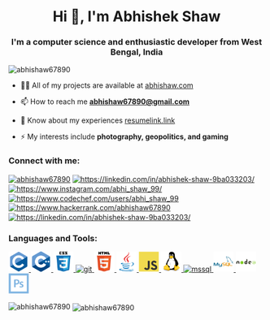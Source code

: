 <h1 align="center">Hi 👋, I'm Abhishek Shaw</h1>
<h3 align="center">I'm a computer science and enthusiastic developer from West Bengal, India</h3>

<p align="left"> <img src="https://komarev.com/ghpvc/?username=abhishaw67890&label=Profile%20views&color=0e75b6&style=flat" alt="abhishaw67890" /> </p>

- 👨‍💻 All of my projects are available at [abhishaw.com](abhishaw.com)

- 📫 How to reach me **abhishaw67890@gmail.com**

- 📄 Know about my experiences [resumelink.link](https://drive.google.com/file/d/1PQQjJINow606o7DWiFW8wOc2_LQBfQEJ/view?usp=sharing)

- ⚡ My interests include **photography, geopolitics, and gaming**

<h3 align="left">Connect with me:</h3>
<p align="left">
<a href="https://twitter.com/abhishaw67890" target="blank"><img align="center" src="https://raw.githubusercontent.com/rahuldkjain/github-profile-readme-generator/master/src/images/icons/Social/twitter.svg" alt="abhishaw67890" height="30" width="40" /></a>
<a href="https://linkedin.com/in/https://linkedin.com/in/abhishek-shaw-9ba033203/" target="blank"><img align="center" src="https://raw.githubusercontent.com/rahuldkjain/github-profile-readme-generator/master/src/images/icons/Social/linked-in-alt.svg" alt="https://linkedin.com/in/abhishek-shaw-9ba033203/" height="30" width="40" /></a>
<a href="https://instagram.com/https://www.instagram.com/abhi_shaw_99/" target="blank"><img align="center" src="https://raw.githubusercontent.com/rahuldkjain/github-profile-readme-generator/master/src/images/icons/Social/instagram.svg" alt="https://www.instagram.com/abhi_shaw_99/" height="30" width="40" /></a>
<a href="https://www.codechef.com/users/https://www.codechef.com/users/abhi_shaw_99" target="blank"><img align="center" src="https://cdn.jsdelivr.net/npm/simple-icons@3.1.0/icons/codechef.svg" alt="https://www.codechef.com/users/abhi_shaw_99" height="30" width="40" /></a>
<a href="https://www.hackerrank.com/https://www.hackerrank.com/abhishaw67890" target="blank"><img align="center" src="https://raw.githubusercontent.com/rahuldkjain/github-profile-readme-generator/master/src/images/icons/Social/hackerrank.svg" alt="https://www.hackerrank.com/abhishaw67890" height="30" width="40" /></a>
<a href="https://www.leetcode.com/https://linkedin.com/in/abhishek-shaw-9ba033203/" target="blank"><img align="center" src="https://raw.githubusercontent.com/rahuldkjain/github-profile-readme-generator/master/src/images/icons/Social/leet-code.svg" alt="https://linkedin.com/in/abhishek-shaw-9ba033203/" height="30" width="40" /></a>
</p>

<h3 align="left">Languages and Tools:</h3>
<p align="left"> <a href="https://www.cprogramming.com/" target="_blank" rel="noreferrer"> <img src="https://raw.githubusercontent.com/devicons/devicon/master/icons/c/c-original.svg" alt="c" width="40" height="40"/> </a> <a href="https://www.w3schools.com/cpp/" target="_blank" rel="noreferrer"> <img src="https://raw.githubusercontent.com/devicons/devicon/master/icons/cplusplus/cplusplus-original.svg" alt="cplusplus" width="40" height="40"/> </a> <a href="https://www.w3schools.com/css/" target="_blank" rel="noreferrer"> <img src="https://raw.githubusercontent.com/devicons/devicon/master/icons/css3/css3-original-wordmark.svg" alt="css3" width="40" height="40"/> </a> <a href="https://git-scm.com/" target="_blank" rel="noreferrer"> <img src="https://www.vectorlogo.zone/logos/git-scm/git-scm-icon.svg" alt="git" width="40" height="40"/> </a> <a href="https://www.w3.org/html/" target="_blank" rel="noreferrer"> <img src="https://raw.githubusercontent.com/devicons/devicon/master/icons/html5/html5-original-wordmark.svg" alt="html5" width="40" height="40"/> </a> <a href="https://www.java.com" target="_blank" rel="noreferrer"> <img src="https://raw.githubusercontent.com/devicons/devicon/master/icons/java/java-original.svg" alt="java" width="40" height="40"/> </a> <a href="https://developer.mozilla.org/en-US/docs/Web/JavaScript" target="_blank" rel="noreferrer"> <img src="https://raw.githubusercontent.com/devicons/devicon/master/icons/javascript/javascript-original.svg" alt="javascript" width="40" height="40"/> </a> <a href="https://www.linux.org/" target="_blank" rel="noreferrer"> <img src="https://raw.githubusercontent.com/devicons/devicon/master/icons/linux/linux-original.svg" alt="linux" width="40" height="40"/> </a> <a href="https://www.microsoft.com/en-us/sql-server" target="_blank" rel="noreferrer"> <img src="https://www.svgrepo.com/show/303229/microsoft-sql-server-logo.svg" alt="mssql" width="40" height="40"/> </a> <a href="https://www.mysql.com/" target="_blank" rel="noreferrer"> <img src="https://raw.githubusercontent.com/devicons/devicon/master/icons/mysql/mysql-original-wordmark.svg" alt="mysql" width="40" height="40"/> </a> <a href="https://nodejs.org" target="_blank" rel="noreferrer"> <img src="https://raw.githubusercontent.com/devicons/devicon/master/icons/nodejs/nodejs-original-wordmark.svg" alt="nodejs" width="40" height="40"/> </a> <a href="https://www.photoshop.com/en" target="_blank" rel="noreferrer"> <img src="https://raw.githubusercontent.com/devicons/devicon/master/icons/photoshop/photoshop-line.svg" alt="photoshop" width="40" height="40"/> </a> </p>

<p><img align="left" src="https://github-readme-stats.vercel.app/api/top-langs?username=abhishaw67890&show_icons=true&locale=en&layout=compact" alt="abhishaw67890" /></p>

<p>&nbsp;<img align="center" src="https://github-readme-stats.vercel.app/api?username=abhishaw67890&show_icons=true&locale=en" alt="abhishaw67890" /></p>
